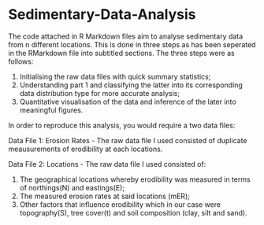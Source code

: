 # Sedimentary-Data-Analysis
The code attached in R Markdown files aim to analyse sedimentary data from n different locations. This is done in three steps as has been seperated in the RMarkdown file into subtitled sections. The three steps were as follows:

1. Initialising the raw data files with quick summary statistics;
2. Understanding part 1 and classifying the latter into its corresponding data distribution type for more accurate analysis;
3. Quantitative visualisation of the data and inference of the later into meaningful figures.

In order to reproduce this analysis, you would require a two data files:

Data File 1: Erosion Rates -
The raw data file I used consisted of duplicate meausurements of erodibility at each locations.

Data File 2: Locations - 
The raw data file I used consisted of: 
1. The geographical locations whereby erodibility was measured in terms of northings(N) and eastings(E);
2. The measured erosion rates at said locations (mER);
3. Other factors that influence erodibility which in our case were topography(S), tree cover(t) and soil composition (clay, silt and sand).
